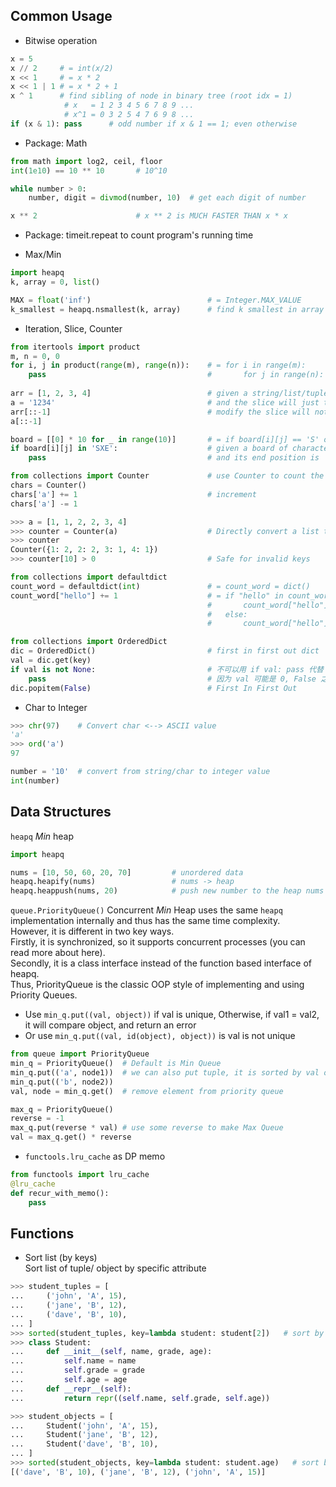 ## Common Usage
* Bitwise operation
```python
x = 5
x // 2     # = int(x/2)
x << 1     # = x * 2
x << 1 | 1 # = x * 2 + 1
x ^ 1      # find sibling of node in binary tree (root idx = 1)
            # x   = 1 2 3 4 5 6 7 8 9 ...
            # x^1 = 0 3 2 5 4 7 6 9 8 ...
if (x & 1): pass      # odd number if x & 1 == 1; even otherwise
```


* Package: Math
```python
from math import log2, ceil, floor
int(1e10) == 10 ** 10       # 10^10

while number > 0:
    number, digit = divmod(number, 10)  # get each digit of number

x ** 2                      # x ** 2 is MUCH FASTER THAN x * x
```


* Package: timeit.repeat to count program's running time <br>


* Max/Min
```python
import heapq
k, array = 0, list()

MAX = float('inf')                          # = Integer.MAX_VALUE
k_smallest = heapq.nsmallest(k, array)      # find k smallest in array (详见source code)
```


* Iteration, Slice, Counter

```python
from itertools import product
m, n = 0, 0
for i, j in product(range(m), range(n)):    # = for i in range(m):
    pass                                    #       for j in range(n): 
    
arr = [1, 2, 3, 4]                          # given a string/list/tuple, slice the object in the reverse order
a = '1234'                                  # and the slice will just take a copy of each original element
arr[::-1]                                   # modify the slice will not change the original object
a[::-1]

board = [[0] * 10 for _ in range(10)]       # = if board[i][j] == 'S' or board[i][j] == 'X' and ...
if board[i][j] in 'SXE':                    # given a board of characters, it's Start position is 'S'
    pass                                    # and its end position is 'E', obstacle is 'X'

from collections import Counter             # use Counter to count the frequency of each object/char/..
chars = Counter()
chars['a'] += 1                             # increment 
chars['a'] -= 1

>>> a = [1, 1, 2, 2, 3, 4]
>>> counter = Counter(a)                    # Directly convert a list to hashmap counter
>>> counter
Counter({1: 2, 2: 2, 3: 1, 4: 1})
>>> counter[10] > 0                         # Safe for invalid keys

from collections import defaultdict
count_word = defaultdict(int)               # = count_word = dict()
count_word["hello"] += 1                    # = if "hello" in count_word:
                                            #       count_word["hello"] += 1
                                            #   else:
                                            #       count_word["hello"] = 0

from collections import OrderedDict
dic = OrderedDict()                         # first in first out dict
val = dic.get(key)
if val is not None:                         # 不可以用 if val: pass 代替
    pass                                    # 因为 val 可能是 0, False 之类的值
dic.popitem(False)                          # First In First Out
```

* Char to Integer

```python
>>> chr(97)    # Convert char <--> ASCII value
'a'
>>> ord('a')
97

number = '10'  # convert from string/char to integer value
int(number)
```

## Data Structures
`heapq` *Min* heap
```python
import heapq

nums = [10, 50, 60, 20, 70]         # unordered data
heapq.heapify(nums)                 # nums -> heap
heapq.heappush(nums, 20)            # push new number to the heap nums         
```

`queue.PriorityQueue()` Concurrent *Min* Heap
uses the same `heapq` implementation internally and thus has the same time complexity. <br>
However, it is different in two key ways. <br>
Firstly, it is synchronized, so it supports concurrent processes (you can read more about here). <br>
Secondly, it is a class interface instead of the function based interface of heapq. <br>
Thus, PriorityQueue is the classic OOP style of implementing and using Priority Queues. <br>
* Use `min_q.put((val, object))` if val is unique, Otherwise, if val1 = val2, it will compare object, and return an error
* Or use `min_q.put((val, id(object), object))` is val is not unique
```python
from queue import PriorityQueue
min_q = PriorityQueue()  # Default is Min Queue
min_q.put(('a', node1))  # we can also put tuple, it is sorted by val of first element
min_q.put(('b', node2))
val, node = min_q.get()  # remove element from priority queue

max_q = PriorityQueue()
reverse = -1
max_q.put(reverse * val) # use some reverse to make Max Queue
val = max_q.get() * reverse
```

* `functools.lru_cache` as DP memo
```python
from functools import lru_cache
@lru_cache
def recur_with_memo():
    pass
```


## Functions
* Sort list (by keys) <br>
Sort list of tuple/ object by specific attribute 
```python
>>> student_tuples = [
...     ('john', 'A', 15),
...     ('jane', 'B', 12),
...     ('dave', 'B', 10),
... ]
>>> sorted(student_tuples, key=lambda student: student[2])   # sort by age
>>> class Student:
...     def __init__(self, name, grade, age):
...         self.name = name
...         self.grade = grade
...         self.age = age
...     def __repr__(self):
...         return repr((self.name, self.grade, self.age))

>>> student_objects = [
...     Student('john', 'A', 15),
...     Student('jane', 'B', 12),
...     Student('dave', 'B', 10),
... ]
>>> sorted(student_objects, key=lambda student: student.age)   # sort by age
[('dave', 'B', 10), ('jane', 'B', 12), ('john', 'A', 15)]
```